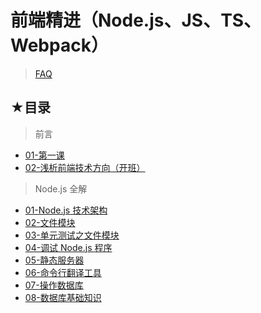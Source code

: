# 前端精进（Node.js、JS、TS、Webpack）

> [FAQ](./faq.md)

## ★目录

> 前言

- [01-第一课](./01.md)
- [02-浅析前端技术方向（开班）](./02.md)

> Node.js 全解

- [01-Node.js 技术架构](./01/01.md)
- [02-文件模块](./01/02.md)
- [03-单元测试之文件模块](./01/03.md)
- [04-调试 Node.js 程序](./01/04.md)
- [05-静态服务器](./01/05.md)
- [06-命令行翻译工具](./01/06.md)
- [07-操作数据库](./01/07.md)
- [08-数据库基础知识](./01/08.md)